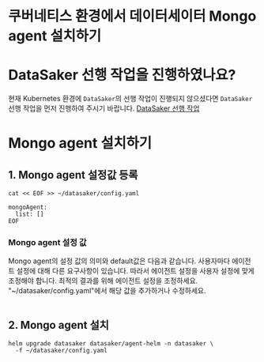 # 쿠버네티스 환경에서 데이터세이터 Mongo agent 설치하기

# DataSaker 선행 작업을 진행하였나요?
현재 Kubernetes 환경에 `DataSaker`의 선행 작업이 진행되지 않으셨다면 `DataSaker` 선행 작업을 먼저 진행하여 주시기 바랍니다. [DataSaker 선행 작업](${MANUAL_KUBERNETES_KR})

# Mongo agent 설치하기
## 1. Mongo agent 설정값 등록
```shell
cat << EOF >> ~/datasaker/config.yaml

mongoAgent:
  list: []
EOF
```
### Mongo agent 설정 값
Mongo agent의 설정 값의 의미와 default값은 다음과 같습니다. 사용자마다 에이전트 설정에 대해 다른 요구사항이 있습니다. 따라서 에이전트 설정을 사용자 설정에 맞게 조정해야 합니다. 최적의 결과를 위해 에이전트 설정을 조정하세요.
"~/datasaker/config.yaml"에서 해당 값을 추가하거나 수정하세요.
```yaml
```

## 2. Mongo agent 설치
```shell
helm upgrade datasaker datasaker/agent-helm -n datasaker \
  -f ~/datasaker/config.yaml
```
